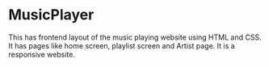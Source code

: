 # MusicPlayer
This has frontend layout of the music playing website using HTML and CSS. It has pages like home screen, playlist screen and Artist page. It is a responsive website.
